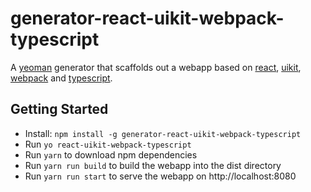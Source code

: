 # generator-react-uikit-webpack-typescript
A [yeoman](https://yeoman.io) generator that scaffolds out
a webapp based on [react](https://reactjs.org), [uikit](https://getuikit.com), [webpack](https://webpack.js.org) and [typescript](https://www.typescriptlang.org).

## Getting Started

 * Install: `npm install -g generator-react-uikit-webpack-typescript`
 * Run `yo react-uikit-webpack-typescript`
 * Run `yarn` to download npm dependencies
 * Run `yarn run build` to build the webapp into the dist directory
 * Run `yarn run start` to serve the webapp on http://localhost:8080